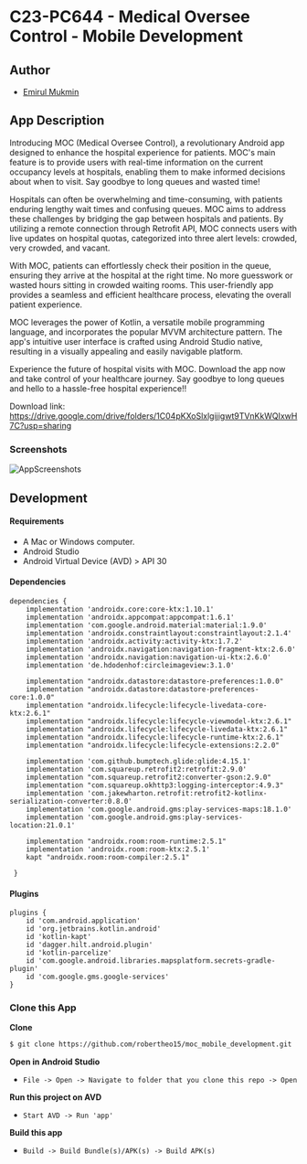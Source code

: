 # C23-PC644 - Medical Oversee Control - Mobile Development

## Author
- [Emirul Mukmin](https://github.com/emirulmukmin)

## App Description

Introducing MOC (Medical Oversee Control), a revolutionary Android app designed to enhance the hospital experience for patients. MOC's main feature is to provide users with real-time information on the current occupancy levels at hospitals, enabling them to make informed decisions about when to visit. Say goodbye to long queues and wasted time!

Hospitals can often be overwhelming and time-consuming, with patients enduring lengthy wait times and confusing queues. MOC aims to address these challenges by bridging the gap between hospitals and patients. By utilizing a remote connection through Retrofit API, MOC connects users with live updates on hospital quotas, categorized into three alert levels: crowded, very crowded, and vacant.

With MOC, patients can effortlessly check their position in the queue, ensuring they arrive at the hospital at the right time. No more guesswork or wasted hours sitting in crowded waiting rooms. This user-friendly app provides a seamless and efficient healthcare process, elevating the overall patient experience.

MOC leverages the power of Kotlin, a versatile mobile programming language, and incorporates the popular MVVM architecture pattern. The app's intuitive user interface is crafted using Android Studio native, resulting in a visually appealing and easily navigable platform.

Experience the future of hospital visits with MOC. Download the app now and take control of your healthcare journey. Say goodbye to long queues and hello to a hassle-free hospital experience!!

Download link: https://drive.google.com/drive/folders/1C04pKXoSlxlgijigwt9TVnKkWQIxwH7C?usp=sharing

### Screenshots
![AppScreenshots](https://raw.githubusercontent.com/emirulmukmin/moc_mobile_development/main/MOC%20App.png)

## Development

#### Requirements
* A Mac or Windows computer.
* Android Studio
* Android Virtual Device (AVD) > API 30

#### Dependencies
```Gradle
dependencies {
    implementation 'androidx.core:core-ktx:1.10.1'
    implementation 'androidx.appcompat:appcompat:1.6.1'
    implementation 'com.google.android.material:material:1.9.0'
    implementation 'androidx.constraintlayout:constraintlayout:2.1.4'
    implementation 'androidx.activity:activity-ktx:1.7.2'
    implementation 'androidx.navigation:navigation-fragment-ktx:2.6.0'
    implementation 'androidx.navigation:navigation-ui-ktx:2.6.0'
    implementation 'de.hdodenhof:circleimageview:3.1.0'

    implementation "androidx.datastore:datastore-preferences:1.0.0"
    implementation "androidx.datastore:datastore-preferences-core:1.0.0"
    implementation "androidx.lifecycle:lifecycle-livedata-core-ktx:2.6.1"
    implementation "androidx.lifecycle:lifecycle-viewmodel-ktx:2.6.1"
    implementation "androidx.lifecycle:lifecycle-livedata-ktx:2.6.1"
    implementation "androidx.lifecycle:lifecycle-runtime-ktx:2.6.1"
    implementation "androidx.lifecycle:lifecycle-extensions:2.2.0"

    implementation 'com.github.bumptech.glide:glide:4.15.1'
    implementation 'com.squareup.retrofit2:retrofit:2.9.0'
    implementation "com.squareup.retrofit2:converter-gson:2.9.0"
    implementation "com.squareup.okhttp3:logging-interceptor:4.9.3"
    implementation 'com.jakewharton.retrofit:retrofit2-kotlinx-serialization-converter:0.8.0'
    implementation 'com.google.android.gms:play-services-maps:18.1.0'
    implementation 'com.google.android.gms:play-services-location:21.0.1'
    
    implementation "androidx.room:room-runtime:2.5.1"
    implementation 'androidx.room:room-ktx:2.5.1'
    kapt "androidx.room:room-compiler:2.5.1"
    
 }
```
    
#### Plugins
```Gradle
plugins {
    id 'com.android.application'
    id 'org.jetbrains.kotlin.android'
    id 'kotlin-kapt'
    id 'dagger.hilt.android.plugin'
    id 'kotlin-parcelize'
    id 'com.google.android.libraries.mapsplatform.secrets-gradle-plugin'
    id 'com.google.gms.google-services'
}
```

### Clone this App

**Clone**
```bash
$ git clone https://github.com/robertheo15/moc_mobile_development.git
```

**Open in Android Studio**
* `File -> Open -> Navigate to folder that you clone this repo -> Open`

**Run this project on AVD**
* `Start AVD -> Run 'app'`

**Build this app**
* `Build -> Build Bundle(s)/APK(s) -> Build APK(s)`
